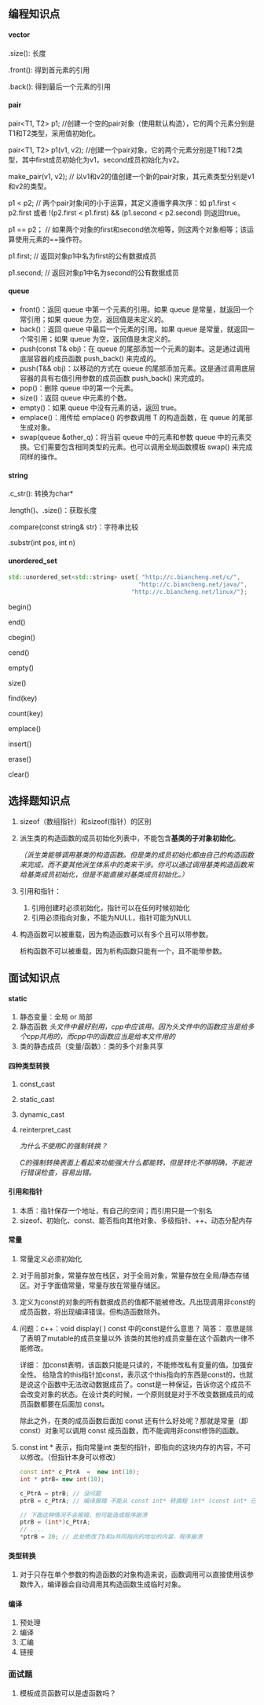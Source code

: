 ## 编程知识点

#### vector

.size(): 长度

.front(): 得到首元素的引用

.back(): 得到最后一个元素的引用



#### pair

pair<T1, T2> p1;            //创建一个空的pair对象（使用默认构造），它的两个元素分别是T1和T2类型，采用值初始化。

pair<T1, T2> p1(v1, v2);    //创建一个pair对象，它的两个元素分别是T1和T2类型，其中first成员初始化为v1，second成员初始化为v2。

make_pair(v1, v2);          // 以v1和v2的值创建一个新的pair对象，其元素类型分别是v1和v2的类型。

p1 < p2;                    // 两个pair对象间的小于运算，其定义遵循字典次序：如 p1.first < p2.first 或者 !(p2.first < p1.first) && (p1.second < p2.second) 则返回true。

p1 == p2；                  // 如果两个对象的first和second依次相等，则这两个对象相等；该运算使用元素的==操作符。

p1.first;                   // 返回对象p1中名为first的公有数据成员

p1.second;                 // 返回对象p1中名为second的公有数据成员



#### queue

- front()：返回 queue 中第一个元素的引用。如果 queue 是常量，就返回一个常引用；如果 queue 为空，返回值是未定义的。
- back()：返回 queue 中最后一个元素的引用。如果 queue 是常量，就返回一个常引用；如果 queue 为空，返回值是未定义的。
- push(const T& obj)：在 queue 的尾部添加一个元素的副本。这是通过调用底层容器的成员函数 push_back() 来完成的。
- push(T&& obj)：以移动的方式在 queue 的尾部添加元素。这是通过调用底层容器的具有右值引用参数的成员函数 push_back() 来完成的。
- pop()：删除 queue 中的第一个元素。
- size()：返回 queue 中元素的个数。
- empty()：如果 queue 中没有元素的话，返回 true。
- emplace()：用传给 emplace() 的参数调用 T 的构造函数，在 queue 的尾部生成对象。
- swap(queue<T> &other_q)：将当前 queue 中的元素和参数 queue 中的元素交换。它们需要包含相同类型的元素。也可以调用全局函数模板 swap() 来完成同样的操作。



#### string

.c_str(): 转换为char*

.length()、.size()：获取长度

.compare(const string& str)：字符串比较

.substr(int pos, int n)



#### unordered_set

```c++
std::unordered_set<std::string> uset{ "http://c.biancheng.net/c/",
                                     "http://c.biancheng.net/java/",
                                   "http://c.biancheng.net/linux/"};
```

begin()

end()

cbegin()

cend()

empty()

size()

find(key)

count(key)

emplace()

insert()

erase()

clear()



## 选择题知识点

1. sizeof（数组指针）和sizeof(指针）的区别

2. 派生类的构造函数的成员初始化列表中，不能包含**基类的子对象初始化**。

   *（派生类能够调用基类的构造函数。但是类的成员初始化都由自己的构造函数来完成，而不要其他派生体系中的类来干涉。你可以通过调用基类构造函数来给基类成员初始化，但是不能直接对基类成员初始化。）*

3. 引用和指针：

   1. 引用创建时必须初始化，指针可以在任何时候初始化
   2. 引用必须指向对象，不能为NULL，指针可能为NULL

4. 构造函数可以被重载，因为构造函数可以有多个且可以带参数。

   析构函数不可以被重载，因为析构函数只能有一个，且不能带参数。



## 面试知识点

#### static

1. 静态变量：全局 or 局部
2. 静态函数 *头文件中最好别用，cpp中应该用。因为头文件中的函数应当是给多个cpp共用的，而cpp中的函数应当是给本文件用的*
3. 类的静态成员（变量/函数）：类的多个对象共享

#### 四种类型转换

1. const_cast

2. static_cast

3. dynamic_cast

4. reinterpret_cast

   *为什么不使用C的强制转换？*

   *C的强制转换表面上看起来功能强大什么都能转，但是转化不够明确，不能进行错误检查，容易出错。*

#### 引用和指针

1. 本质：指针保存一个地址，有自己的空间；而引用只是一个别名
2. sizeof、初始化、const、能否指向其他对象、多级指针、++、动态分配内存

#### 常量

1. 常量定义必须初始化

2. 对于局部对象，常量存放在栈区，对于全局对象，常量存放在全局/静态存储区。对于字面值常量，常量存放在常量存储区。

3. 定义为const的对象的所有数据成员的值都不能被修改。凡出现调用非const的成员函数，将出现编译错误。但构造函数除外。

4. 问题：c++：void display( ) const 中的const是什么意思？
   简答：
   意思是除了表明了mutable的成员变量以外
   该类的其他的成员变量在这个函数内一律不能修改。

   详细：
   加const表明，该函数只能是只读的，不能修改私有变量的值。加强安全性。
   给隐含的this指针加const，表示这个this指向的东西是const的，也就是说这个函数中无法改动数据成员了。const是一种保证，告诉你这个成员不会改变对象的状态。在设计类的时候，一个原则就是对于不改变数据成员的成员函数都要在后面加 const。

   除此之外，在类的成员函数后面加 const 还有什么好处呢？那就是常量（即 const）对象可以调用 const 成员函数，而不能调用非const修饰的函数。

5. const int * 表示，指向常量int 类型的指针，即指向的这块内存的内容，不可以修改。（但指针本身可以修改）

   ```c++
   const int* c_PtrA  =  new int(10);
   int * ptrB= new int(10);
   
   c_PtrA = ptrB; // 没问题
   ptrB = c_PtrA; // 编译报错 不能从 const int* 转换程 int* (const int* 已经限制此地址内容，不可修改。这时，却让 int * 指针指向这块地址，而使用 int * 指针，表示此地址内容可修改。发生冲突)
   
   // 下面这种情况不会报错，但可能造成程序崩溃
   ptrB = (int*)c_PtrA;
   // ....
   *ptrB = 20; // 此处修改了b和a共同指向的地址的内容，程序崩溃
   ```

   

#### 类型转换

1. 对于只存在单个参数的构造函数的对象构造来说，函数调用可以直接使用该参数传入，编译器会自动调用其构造函数生成临时对象。



#### 编译

1. 预处理
2. 编译
3. 汇编
4. 链接



### 面试题

1. 模板成员函数可以是虚函数吗？